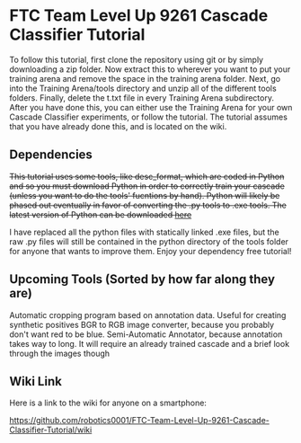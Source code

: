 # FTC Team Level Up 9261 Cascade Classifier Tutorial
To follow this tutorial, first clone the repository using git or by simply downloading a zip folder. Now extract this to wherever you want to put your training arena and remove the space in the training arena folder. Next, go into the Training Arena/tools directory and unzip all of the different tools folders. Finally, delete the t.txt file in every Training Arena subdirectory. After you have done this, you can either use the Training Arena for your own Cascade Classifier experiments, or follow the tutorial. The tutorial assumes that you have already done this, and is located on the wiki.

## Dependencies
~~This tutorial uses some tools, like desc_format, which are coded in Python and so you must download Python in order to correctly train your cascade (unless you want to do the tools' fucntions by hand). Python will likely be phased out eventually in favor of converting the .py tools to .exe tools. The latest version of Python can be downloaded [here](https://www.python.org/downloads/)~~

I have replaced all the python files with statically linked .exe files, but the raw .py files will still be contained in the python directory of the tools folder for anyone that wants to improve them. Enjoy your dependency free tutorial!

## Upcoming Tools (Sorted by how far along they are)
Automatic cropping program based on annotation data. Useful for creating synthetic positives
BGR to RGB image converter, because you probably don't want red to be blue.
Semi-Automatic Annotator, because annotation takes way to long. It will require an already trained cascade and a brief look through the images though

## Wiki Link
Here is a link to the wiki for anyone on a smartphone:

https://github.com/robotics0001/FTC-Team-Level-Up-9261-Cascade-Classifier-Tutorial/wiki
